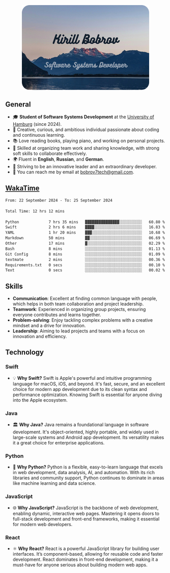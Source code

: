 <p align="center">
  <img src="Thumbnail.png" alt="Thumbnail" width="400px">
</p>

## General
- 🎓 **Student of Software Systems Development** at the [University of Hamburg](https://www.uni-hamburg.de/en.html) (since 2024).
- 🌟 Creative, curious, and ambitious individual passionate about coding and continuous learning.
- 📚 Love reading books, playing piano, and working on personal projects.
- 💼 Skilled at organizing team work and sharing knowledge, with strong soft skills to collaborate effectively.
- 🌍 Fluent in **English**, **Russian**, and **German**.
- 🚀 Striving to be an innovative leader and an extraordinary developer.
- 📮 You can reach me by email at bobrov7tech@gmail.com.

## [WakaTime](https://wakatime.com/@h_off_nung)

<!--START_SECTION:WakaTime-->

```txt
From: 22 September 2024 - To: 25 September 2024

Total Time: 12 hrs 12 mins

Python             7 hrs 35 mins   ▓▓▓▓▓▓▓▓▓▓▓▓▓▓▓░░░░░░░░░░   60.80 %
Swift              2 hrs 6 mins    ▓▓▓▓░░░░░░░░░░░░░░░░░░░░░   16.83 %
YAML               1 hr 20 mins    ▓▓▓░░░░░░░░░░░░░░░░░░░░░░   10.68 %
Markdown           50 mins         ▓▓░░░░░░░░░░░░░░░░░░░░░░░   06.69 %
Other              17 mins         ▓░░░░░░░░░░░░░░░░░░░░░░░░   02.29 %
Bash               8 mins          ░░░░░░░░░░░░░░░░░░░░░░░░░   01.13 %
Git Config         8 mins          ░░░░░░░░░░░░░░░░░░░░░░░░░   01.09 %
textmate           2 mins          ░░░░░░░░░░░░░░░░░░░░░░░░░   00.36 %
Requirements.txt   0 secs          ░░░░░░░░░░░░░░░░░░░░░░░░░   00.10 %
Text               0 secs          ░░░░░░░░░░░░░░░░░░░░░░░░░   00.02 %
```

<!--END_SECTION:WakaTime-->

## Skills
- **Communication**: Excellent at finding common language with people, which helps in both team collaboration and project leadership.
- **Teamwork**: Experienced in organizing group projects, ensuring everyone contributes and learns together.
- **Problem-solving**: Enjoy tackling complex problems with a creative mindset and a drive for innovation.
- **Leadership**: Aiming to lead projects and teams with a focus on innovation and efficiency.

## Technology
### **Swift**
- 💡 **Why Swift?** Swift is Apple's powerful and intuitive programming language for macOS, iOS, and beyond. It's fast, secure, and an excellent choice for modern app development due to its clean syntax and performance optimization. Knowing Swift is essential for anyone diving into the Apple ecosystem.

### **Java**
- 🏛️ **Why Java?** Java remains a foundational language in software development. It's object-oriented, highly portable, and widely used in large-scale systems and Android app development. Its versatility makes it a great choice for enterprise applications.

### **Python**
- 🐍 **Why Python?** Python is a flexible, easy-to-learn language that excels in web development, data analysis, AI, and automation. With its rich libraries and community support, Python continues to dominate in areas like machine learning and data science.

### **JavaScript**
- 🌐 **Why JavaScript?** JavaScript is the backbone of web development, enabling dynamic, interactive web pages. Mastering it opens doors to full-stack development and front-end frameworks, making it essential for modern web developers.

### **React**
- ⚛️ **Why React?** React is a powerful JavaScript library for building user interfaces. It’s component-based, allowing for reusable code and faster development. React dominates in front-end development, making it a must-have for anyone serious about building modern web apps.